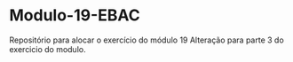 # Modulo-19-EBAC
Repositório para alocar o exercício do módulo 19
Alteração para parte 3 do exercicio do modulo.
